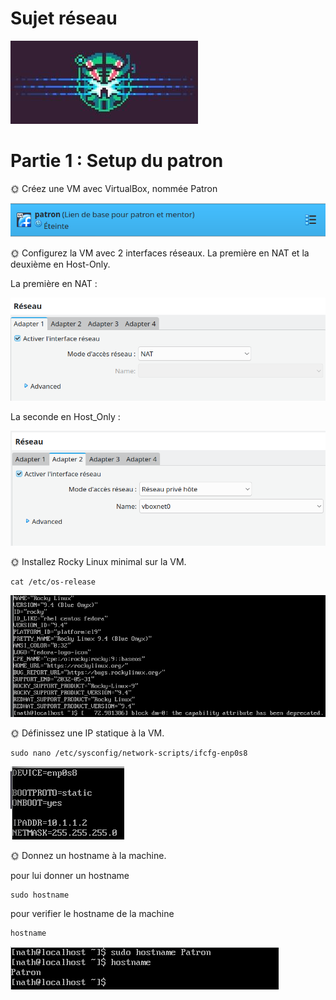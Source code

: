 # Sujet réseau

![Alt text](image.png)


# Partie 1 : Setup du patron

🌞 Créez une VM avec VirtualBox, nommée Patron

![Alt text](patron.png)

🌞 Configurez la VM avec 2 interfaces réseaux. La première en NAT et la deuxième en Host-Only.

La première en NAT :

![Alt text](NAT.png)

La seconde en Host_Only :

![Alt text](Host_Only.png)


🌞 Installez Rocky Linux minimal sur la VM.

```
cat /etc/os-release
```
![Alt text](rocky-linux.png)

🌞 Définissez une IP statique à la VM.


```
sudo nano /etc/sysconfig/network-scripts/ifcfg-enp0s8

```
![Alt text](IP.png)


🌞 Donnez un hostname à la machine.

pour lui donner un hostname
```
sudo hostname
```

pour verifier le hostname de la machine
```
hostname
```
![Alt text](Hostname.png)
